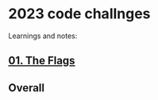 # 2023 code challnges
Learnings and notes:

## [01. The Flags](./january/the_flags/challenge.md)


## Overall
